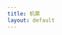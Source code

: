 ```yaml
---
title: 机票
layout: default
---
```

<div id="thisMonth" style="width: 100%;height:400px;margin-bottom:100px;"></div>
<div id="nextMonth" style="width: 100%;height:400px;"></div>
<script src="{{ site.storage }}/assets/lib/echarts/line.min.js"></script>
<script src="{{ site.storage }}/assets/lib/xjjfly.api.flight.js"></script>
<script type="text/javascript">
window.addEventListener('load',function(){
    var thisMonth = new Date;
    var nextMonth = new Date;
    nextMonth.setDate(1);
    nextMonth.setMonth(thisMonth.getMonth()+1);

    var thisMonthChart = new Flight("thisMonth", thisMonth, Flight.airline);
    var nextMonthChart = new Flight("nextMonth", nextMonth, Flight.airline);
    thisMonthChart.init().fetch();
    nextMonthChart.init().fetch();
})
</script>

